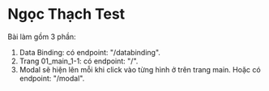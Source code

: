 # Ngọc Thạch Test

Bài làm gồm 3 phần: 
  1) Data Binding: có endpoint: "/databinding".
  2) Trang 01_main_1-1: có endpoint: "/".
  3) Modal sẽ hiện lên mỗi khi click vào từng hình ở trên trang main. Hoặc có endpoint: "/modal".
